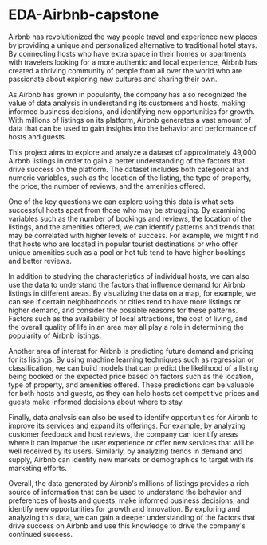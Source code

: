 # EDA-Airbnb-capstone
Airbnb has revolutionized the way people travel and experience new places by providing a unique and personalized alternative to traditional hotel stays. By connecting hosts who have extra space in their homes or apartments with travelers looking for a more authentic and local experience, Airbnb has created a thriving community of people from all over the world who are passionate about exploring new cultures and sharing their own.

As Airbnb has grown in popularity, the company has also recognized the value of data analysis in understanding its customers and hosts, making informed business decisions, and identifying new opportunities for growth. With millions of listings on its platform, Airbnb generates a vast amount of data that can be used to gain insights into the behavior and performance of hosts and guests.

This project aims to explore and analyze a dataset of approximately 49,000 Airbnb listings in order to gain a better understanding of the factors that drive success on the platform. The dataset includes both categorical and numeric variables, such as the location of the listing, the type of property, the price, the number of reviews, and the amenities offered.

One of the key questions we can explore using this data is what sets successful hosts apart from those who may be struggling. By examining variables such as the number of bookings and reviews, the location of the listings, and the amenities offered, we can identify patterns and trends that may be correlated with higher levels of success. For example, we might find that hosts who are located in popular tourist destinations or who offer unique amenities such as a pool or hot tub tend to have higher bookings and better reviews.

In addition to studying the characteristics of individual hosts, we can also use the data to understand the factors that influence demand for Airbnb listings in different areas. By visualizing the data on a map, for example, we can see if certain neighborhoods or cities tend to have more listings or higher demand, and consider the possible reasons for these patterns. Factors such as the availability of local attractions, the cost of living, and the overall quality of life in an area may all play a role in determining the popularity of Airbnb listings.

Another area of interest for Airbnb is predicting future demand and pricing for its listings. By using machine learning techniques such as regression or classification, we can build models that can predict the likelihood of a listing being booked or the expected price based on factors such as the location, type of property, and amenities offered. These predictions can be valuable for both hosts and guests, as they can help hosts set competitive prices and guests make informed decisions about where to stay.

Finally, data analysis can also be used to identify opportunities for Airbnb to improve its services and expand its offerings. For example, by analyzing customer feedback and host reviews, the company can identify areas where it can improve the user experience or offer new services that will be well received by its users. Similarly, by analyzing trends in demand and supply, Airbnb can identify new markets or demographics to target with its marketing efforts.

Overall, the data generated by Airbnb's millions of listings provides a rich source of information that can be used to understand the behavior and preferences of hosts and guests, make informed business decisions, and identify new opportunities for growth and innovation. By exploring and analyzing this data, we can gain a deeper understanding of the factors that drive success on Airbnb and use this knowledge to drive the company's continued success.
 
